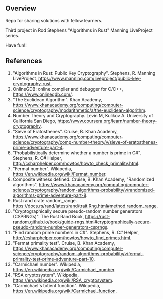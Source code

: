 ## Overview
Repo for sharing solutions with fellow learners.

Third project in Rod Stephens "Algorithms in Rust" Manning LiveProject series. 

Have fun!!

## References
1. "Algorithms in Rust: Public Key Cryptography". Stephens, R. Manning LiveProject, https://www.manning.com/liveproject/public-key-cryptography-rust.
2. OnlineGDB: online compiler and debugger for C/C++, https://www.onlinegdb.com/.
2. "The Euclidean Algorithm". Khan Academy, https://www.khanacademy.org/computing/computer-science/cryptography/modarithmetic/a/the-euclidean-algorithm.
2. Number Theory and Cryptography. Levin M, Kulikov A. University of California San Diego, https://www.coursera.org/learn/number-theory-cryptography.
2. "Sieve of Eratosthenes". Cruise, B. Khan Academy, https://www.khanacademy.org/computing/computer-science/cryptography/comp-number-theory/v/sieve-of-eratosthenes-prime-adventure-part-4.
2. "Probabilistically determine whether a number is prime in C#". Stephens, R. C# Helper, http://csharphelper.com/howtos/howto_check_primality.html.
2. "Fermat number". Wikipedia, https://en.wikipedia.org/wiki/Fermat_number.
2. Composite witness defined. Cruise, B. Khan Academy, "Randomized algorithms", https://www.khanacademy.org/computing/computer-science/cryptography/random-algorithms-probability/v/randomized-algorithms-prime-adventure-part-8.
2. Rust rand crate random_range. https://docs.rs/rand/latest/rand/trait.Rng.html#method.random_range.
2. "Cryptographically secure pseudo-random number generators (CSPRNGs)". The Rust Rand Book, https://rust-random.github.io/book/guide-rngs.html#cryptographically-secure-pseudo-random-number-generators-csprngs.
2. "Find random prime numbers in C#". Stephens, R. C# Helper, http://csharphelper.com/howtos/howto_find_primes.html.
2. "Fermat primality test". Cruise, B. Khan Academy, https://www.khanacademy.org/computing/computer-science/cryptography/random-algorithms-probability/v/fermat-primality-test-prime-adventure-part-10.
2. "Carmichael number". Wikipedia, https://en.wikipedia.org/wiki/Carmichael_number.
2. "RSA cryptosystem". Wikipedia, https://en.wikipedia.org/wiki/RSA_cryptosystem.
2. "Carmichael's totient function". Wikipedia, https://en.wikipedia.org/wiki/Carmichael_function.
